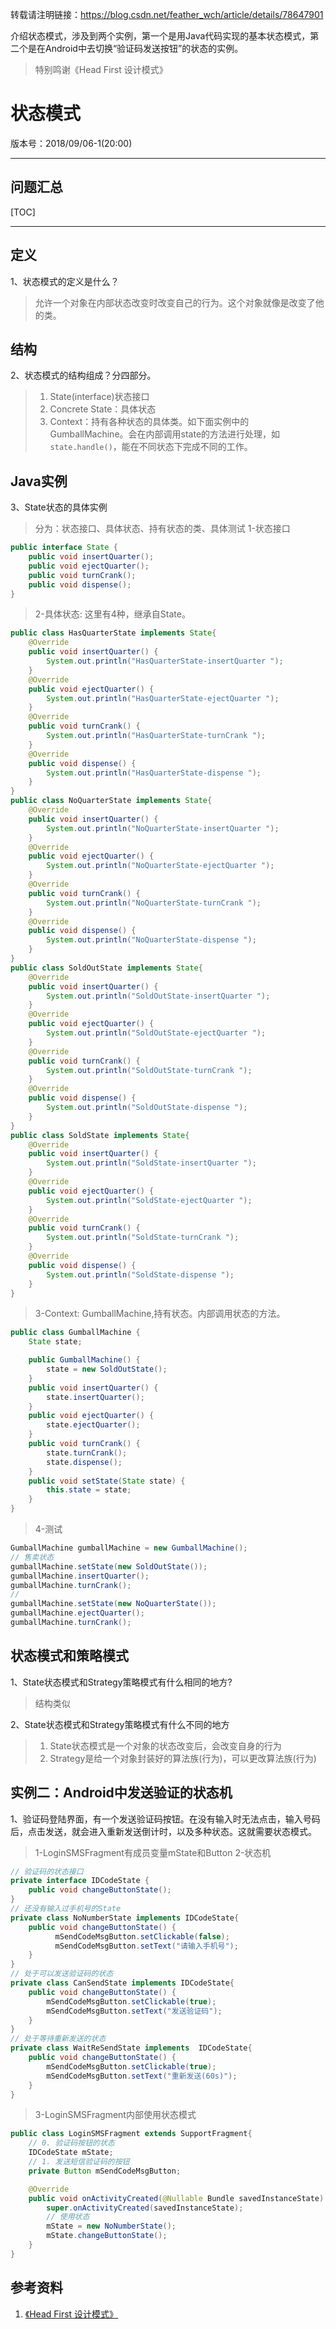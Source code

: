 转载请注明链接：https://blog.csdn.net/feather_wch/article/details/78647901

介绍状态模式，涉及到两个实例，第一个是用Java代码实现的基本状态模式，第二个是在Android中去切换“验证码发送按钮”的状态的实例。

>特别鸣谢《Head First 设计模式》

# 状态模式

版本号：2018/09/06-1(20:00)

---

## 问题汇总

[TOC]

---

## 定义

1、状态模式的定义是什么？
> 允许一个对象在内部状态改变时改变自己的行为。这个对象就像是改变了他的类。

## 结构

2、状态模式的结构组成？分四部分。
> 1. State(interface)状态接口
> 2. Concrete State：具体状态
> 3. Context：持有各种状态的具体类。如下面实例中的GumballMachine。会在内部调用state的方法进行处理，如`state.handle()`，能在不同状态下完成不同的工作。


## Java实例

3、State状态的具体实例
> 分为：状态接口、具体状态、持有状态的类、具体测试
> 1-状态接口
```java
public interface State {
	public void insertQuarter();
	public void ejectQuarter();
	public void turnCrank();
	public void dispense();
}
```
> 2-具体状态: 这里有4种，继承自State。
```java
public class HasQuarterState implements State{
	@Override
	public void insertQuarter() {
		System.out.println("HasQuarterState-insertQuarter ");
	}
	@Override
	public void ejectQuarter() {
		System.out.println("HasQuarterState-ejectQuarter ");
	}
	@Override
	public void turnCrank() {
		System.out.println("HasQuarterState-turnCrank ");
	}
	@Override
	public void dispense() {
		System.out.println("HasQuarterState-dispense ");
	}
}
public class NoQuarterState implements State{
	@Override
	public void insertQuarter() {
		System.out.println("NoQuarterState-insertQuarter ");
	}
	@Override
	public void ejectQuarter() {
		System.out.println("NoQuarterState-ejectQuarter ");
	}
	@Override
	public void turnCrank() {
		System.out.println("NoQuarterState-turnCrank ");
	}
	@Override
	public void dispense() {
		System.out.println("NoQuarterState-dispense ");
	}
}
public class SoldOutState implements State{
	@Override
	public void insertQuarter() {
		System.out.println("SoldOutState-insertQuarter ");
	}
	@Override
	public void ejectQuarter() {
		System.out.println("SoldOutState-ejectQuarter ");
	}
	@Override
	public void turnCrank() {
		System.out.println("SoldOutState-turnCrank ");
	}
	@Override
	public void dispense() {
		System.out.println("SoldOutState-dispense ");
	}
}
public class SoldState implements State{
	@Override
	public void insertQuarter() {
		System.out.println("SoldState-insertQuarter ");
	}
	@Override
	public void ejectQuarter() {
		System.out.println("SoldState-ejectQuarter ");
	}
	@Override
	public void turnCrank() {
		System.out.println("SoldState-turnCrank ");
	}
	@Override
	public void dispense() {
		System.out.println("SoldState-dispense ");
	}
}
```
> 3-Context: GumballMachine,持有状态。内部调用状态的方法。
```java
public class GumballMachine {
	State state;

	public GumballMachine() {
		state = new SoldOutState();
	}
	public void insertQuarter() {
		state.insertQuarter();
	}
	public void ejectQuarter() {
		state.ejectQuarter();
	}
	public void turnCrank() {
		state.turnCrank();
		state.dispense();
	}
	public void setState(State state) {
		this.state = state;
	}
}
```
> 4-测试
```java
GumballMachine gumballMachine = new GumballMachine();
// 售卖状态
gumballMachine.setState(new SoldOutState());
gumballMachine.insertQuarter();
gumballMachine.turnCrank();
//
gumballMachine.setState(new NoQuarterState());
gumballMachine.ejectQuarter();
gumballMachine.turnCrank();
```

## 状态模式和策略模式
1、State状态模式和Strategy策略模式有什么相同的地方?
> 结构类似

2、State状态模式和Strategy策略模式有什么不同的地方
> 1. State状态模式是一个对象的状态改变后，会改变自身的行为
> 1. Strategy是给一个对象封装好的算法族(行为)，可以更改算法族(行为)

## 实例二：Android中发送验证的状态机

1、验证码登陆界面，有一个发送验证码按钮。在没有输入时无法点击，输入号码后，点击发送，就会进入重新发送倒计时，以及多种状态。这就需要状态模式。
> 1-LoginSMSFragment有成员变量mState和Button
> 2-状态机
```java
// 验证码的状态接口
private interface IDCodeState {
    public void changeButtonState();
}
// 还没有输入过手机号的State
private class NoNumberState implements IDCodeState{
    public void changeButtonState() {
          mSendCodeMsgButton.setClickable(false);
          mSendCodeMsgButton.setText("请输入手机号");
    }
}
// 处于可以发送验证码的状态
private class CanSendState implements IDCodeState{
    public void changeButtonState() {
        mSendCodeMsgButton.setClickable(true);
        mSendCodeMsgButton.setText("发送验证码");
    }
}
// 处于等待重新发送的状态
private class WaitReSendState implements  IDCodeState{
    public void changeButtonState() {
        mSendCodeMsgButton.setClickable(true);
        mSendCodeMsgButton.setText("重新发送(60s)");
    }
}
```
>3-LoginSMSFragment内部使用状态模式
```java
public class LoginSMSFragment extends SupportFragment{
    // 0. 验证码按钮的状态
    IDCodeState mState;
    // 1. 发送短信验证码的按钮
    private Button mSendCodeMsgButton;

    @Override
    public void onActivityCreated(@Nullable Bundle savedInstanceState) {
        super.onActivityCreated(savedInstanceState);
        // 使用状态
        mState = new NoNumberState();
        mState.changeButtonState();
    }
}

```

## 参考资料
1. [《Head First 设计模式》](https://www.baidu.com)
